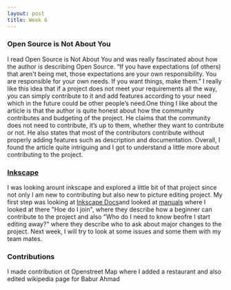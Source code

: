 ```yaml
---
layout: post
title: Week 6
---
```



### Open Source is Not About You
I read Open Source is Not About You and was really fascinated about how the author is describing Open Source. “If you have expectations (of others) that aren't being met, those expectations are your own responsibility. You are responsible for your own needs. If you want things, make them.” I really like this idea that if a project does not meet your requirements all the way, you can simply contribute to it and add features according to your need which in the future could be other people’s need.One thing I like about the article is that the author is quite honest about how the community contributes and budgeting of the project. He claims that the community does not need to contribute, it’s up to them, whether they want to contribute or not. He also states that most of the contributors contribute without properly adding features such as description and documentation. Overall, I found the article quite intriguing and I got to understand a little more about contributing to the project.

### [Inkscape](https://gitlab.com/inkscape)
I was looking arount inkscape and explored a little bit of that project since not only I am new to contributing but also new to picture editing project. My first step was looking at [Inkscape Docs](https://gitlab.com/inkscape/inkscape-docs)and looked at [manuals](https://gitlab.com/inkscape/inkscape-docs/manuals) where I looked at there "Hoe do I join", where they describe how a beginner can contribute to the project and also  "Who do I need to know beofre I start editing away?" where they describe who to ask about major changes to the project. Next week, I will try to look at some issues and some them with my team mates.
### Contributions
I made contribution ot Openstreet Map where I added a restaurant and also edited wikipedia page for Babur Ahmad
